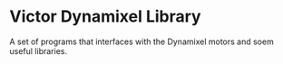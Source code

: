 # Victor Dynamixel Library
A set of programs that interfaces with the Dynamixel motors and soem useful libraries.
